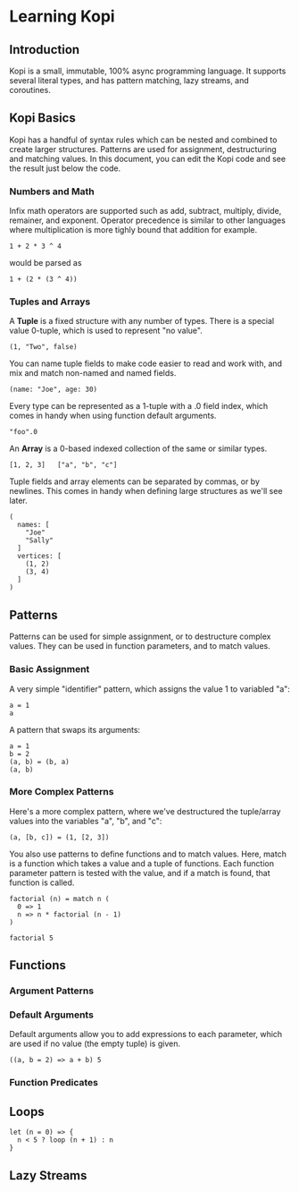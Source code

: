 # Learning Kopi

## Introduction

Kopi is a small, immutable, 100% async programming language. It supports several literal types, and has pattern matching, lazy streams, and coroutines.

## Kopi Basics

Kopi has a handful of syntax rules which can be nested and combined to create larger structures. Patterns are used for assignment, destructuring and matching values. In this document, you can edit the Kopi code and see the result just below the code.

### Numbers and Math

Infix math operators are supported such as add, subtract, multiply, divide, remainer, and exponent. Operator precedence is similar to other languages where multiplication is more tighly bound that addition for example.

```
1 + 2 * 3 ^ 4
```

would be parsed as

```
1 + (2 * (3 ^ 4))
```

### Tuples and Arrays

A **Tuple** is a fixed structure with any number of types.  There is a special value 0-tuple, which is used to represent "no value".

```
(1, "Two", false)
```

You can name tuple fields to make code easier to read and work with, and mix and match non-named and named fields.

```
(name: "Joe", age: 30)
```

Every type can be represented as a 1-tuple with a .0 field index, which comes in handy when using function default arguments.

```kopi
"foo".0
```

An **Array** is a 0-based indexed collection of the same or similar types.

```
[1, 2, 3]   ["a", "b", "c"]
```

Tuple fields and array elements can be separated by commas, or by newlines. This comes in handy when defining large structures as we'll see later.

```
(
  names: [
    "Joe"
    "Sally"
  ]
  vertices: [
    (1, 2)
    (3, 4)
  ]
)
```

## Patterns

Patterns can be used for simple assignment, or to destructure complex values. They can be used in function parameters, and to match values.

### Basic Assignment

A very simple "identifier" pattern, which assigns the value 1 to variabled "a":

```kopi
a = 1
a
```

A pattern that swaps its arguments:

```kopi
a = 1
b = 2
(a, b) = (b, a)
(a, b)
```

### More Complex Patterns

Here's a more complex pattern, where we've destructured the tuple/array values into the variables "a", "b", and "c":

```
(a, [b, c]) = (1, [2, 3])
```

You also use patterns to define functions and to match values. Here, match is a function which takes a value and a tuple of functions. Each function parameter pattern is tested with the value, and if a match is found, that function is called.

```kopi
factorial (n) = match n (
  0 => 1
  n => n * factorial (n - 1)
)

factorial 5
```

## Functions

### Argument Patterns
### Default Arguments

Default arguments allow you to add expressions to each parameter, which are used if no value (the empty tuple) is given.

```kopi
((a, b = 2) => a + b) 5
```

### Function Predicates

## Loops

```kopi
let (n = 0) => {
  n < 5 ? loop (n + 1) : n
}
```

## Lazy Streams
